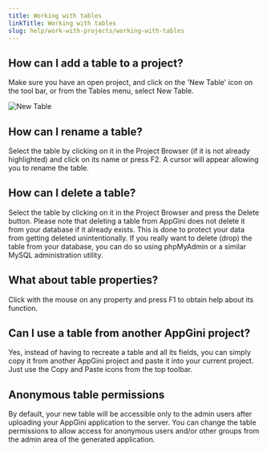```yaml
---
title: Working with tables
linkTitle: Working with tables
slug: help/work-with-projects/working-with-tables
---
```


## How can I add a table to a project?

Make sure you have an open project, and click on the 'New Table' icon on the tool bar, or from the Tables menu, select New Table. 

![New Table](https://cdn.bigprof.com/appgini-desktop/help/appgini-new-table.png)

## How can I rename a table?

Select the table by clicking on it in the Project Browser (if it is not already highlighted) and click on its name or press F2. A cursor will appear allowing you to rename the table. 

## How can I delete a table?

Select the table by clicking on it in the Project Browser and press the Delete button. Please note that deleting a table from AppGini does not delete it from your database if it already exists. This is done to protect your data from getting deleted unintentionally. If you really want to delete (drop) the table from your database, you can do so using phpMyAdmin or a similar MySQL administration utility.

## What about table properties?

Click with the mouse on any property and press F1 to obtain help about its function.

## Can I use a table from another AppGini project?

Yes, instead of having to recreate a table and all its fields, you can simply copy it from another AppGini project and paste it into your current project. Just use the Copy and Paste icons from the top toolbar.

## Anonymous table permissions

By default, your new table will be accessible only to the admin users after uploading your AppGini application to the server. You can change the table permissions to allow access for anonymous users and/or other groups from the admin area of the generated application.